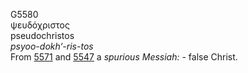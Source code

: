 G5580  
ψευδόχριστος  
pseudochristos  
*psyoo-dokh‘-ris-tos*  
From [5571](g5571) and [5547](g5547) a *spurious* *Messiah:* - false
Christ.  
